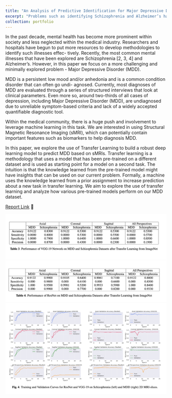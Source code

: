 ```yaml
---
title: "An Analysis of Predictive Identification for Major Depressive Disorder Using Transfer Learning 🧠 🩻"
excerpt: "Problems such as identifying Schizophrenia and Alzheimer’s have shown great results when using neural net- works. In this paper, we analyze the results of using transfer learning to identify MDD in MRI scans. <br/><br/><img src='/images/dl-mri.png'>"
collection: portfolio
---
```


In the past decade, mental health has become more prominent within society and less neglected within the medical industry. Researchers and hospitals have begun to put more resources to develop methodologies to identify such illnesses effec- tively. Recently, the most common mental illnesses that have been explored are Schizophrenia [2, 3, 4] and Alzheimer’s. However, in this paper we focus on a more challenging and minimally explored problem - Major Depressive Disorder (MDD).

MDD is a persistent low mood and/or anhedonia and is a common condition disorder that can often go undi- agnosed. Currently, most diagnoses of MDD are evaluated through a series of structured interviews that look at clinical parameters. Even more so, around two-thirds of all cases of depression, including Major Depressive Disorder (MDD), are undiagnosed due to unreliable symptom-based criteria and lack of a widely accepted quantifiable diagnostic tool.

Within the medical community, there is a huge push and involvement to leverage machine learning in this task. We are interested in using Structural Magnetic Resonance Imaging (sMRI), which can potentially contain important features such as biomarkers to help diagnosis MDD.

In this paper, we explore the use of Transfer Learning to build a robust deep learning model to predict MDD based on sMRIs. Transfer learning is a methodology that uses a model that has been pre-trained on a different dataset and is used as starting point for a model on a second task. The intuition is that the knowledge learned from the pre-trained model might have insights that can be used on our current problem. Formally, a machine uses the knowledge learned from a prior assignment to increase prediction about a new task in transfer learning.
We aim to explore the use of transfer learning and analyze how various pre-trained models perform on our MDD dataset.


[Report Link](https://rohithravin.github.io/files/dl-mdd.pdf) 📝


<img src='/images/dl-mri-1.png'>

<br>

<img src='/images/dl-mri-2.png'>

<br>

<img src='/images/dl-mri-3.png'>